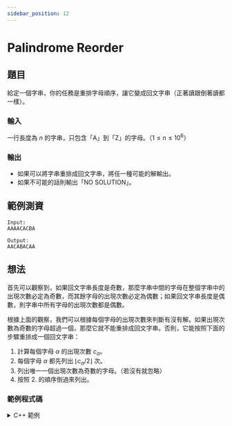 ```yaml
---
sidebar_position: 12
---
```


Palindrome Reorder
===

題目
---
給定一個字串，你的任務是重排字母順序，讓它變成回文字串（正著讀跟倒著讀都一樣）。

### 輸入
一行長度為 $n$ 的字串，只包含「A」到「Z」的字母。（$1 \le n \le 10^6$）

### 輸出
- 如果可以將字串重排成回文字串，將任一種可能的解輸出。
- 如果不可能的話則輸出「NO SOLUTION」。

範例測資
---
```
Input:
AAAACACBA

Output:
AACABACAA
```

想法
---
首先可以觀察到，如果回文字串長度是奇數，那麼字串中間的字母在整個字串中的出現次數必定為奇數，而其餘字母的出現次數必定為偶數；如果回文字串長度是偶數，則字串中所有字母的出現次數都是偶數。

根據上面的觀察，我們可以根據每個字母的出現次數來判斷有沒有解。如果出現次數為奇數的字母超過一個，那麼它就不能重排成回文字串。否則，它能按照下面的步驟重排成一個回文字串：
1. 計算每個字母 $\alpha$ 的出現次數 $c_\alpha$。
2. 每個字母 $\alpha$ 都先列出 $\lfloor c_\alpha/2 \rfloor$ 次。
3. 列出唯一一個出現次數為奇數的字母。（若沒有就忽略）
4. 按照 2. 的順序倒過來列出。

### 範例程式碼
<details>
<summary>C++ 範例</summary>
```cpp
#include <bits/stdc++.h>
using namespace std;

string s, odd = "";
map<char, int> cnt;
stack<char> stk;
int main() {
    cin >> s;
    for (char i : s)
        cnt[i]++;
    for (auto i : cnt) {
        if (i.second & 1)
            odd += i.first;
    }
    if (odd.size() > 1)
        cout << "NO SOLUTION";
    else {
        for (auto i : cnt) {
            for (int j = 0; j < i.second/2; j++)
                cout << i.first;
            stk.push(i.first);
        }
        cout << odd;
        while (!stk.empty()) {
            for (int j = 0; j < cnt[stk.top()]/2; j++)
                cout << stk.top();
            stk.pop();
        }
    }
}
```
</details>
